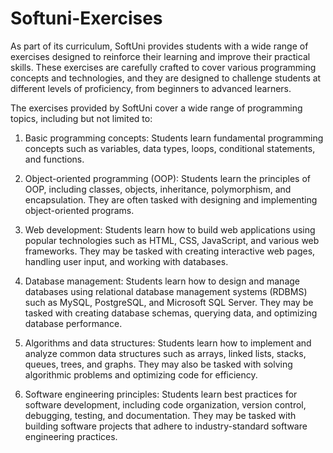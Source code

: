 # Softuni-Exercises
As part of its curriculum, SoftUni provides students with a wide range of exercises designed to reinforce their learning and improve their practical skills. These exercises are carefully crafted to cover various programming concepts and technologies, and they are designed to challenge students at different levels of proficiency, from beginners to advanced learners.

The exercises provided by SoftUni cover a wide range of programming topics, including but not limited to:

1. Basic programming concepts: Students learn fundamental programming concepts such as variables, data types, loops, conditional statements, and functions.

2. Object-oriented programming (OOP): Students learn the principles of OOP, including classes, objects, inheritance, polymorphism, and encapsulation. They are often tasked with designing and implementing object-oriented programs.

3. Web development: Students learn how to build web applications using popular technologies such as HTML, CSS, JavaScript, and various web frameworks. They may be tasked with creating interactive web pages, handling user input, and working with databases.

4. Database management: Students learn how to design and manage databases using relational database management systems (RDBMS) such as MySQL, PostgreSQL, and Microsoft SQL Server. They may be tasked with creating database schemas, querying data, and optimizing database performance.

5. Algorithms and data structures: Students learn how to implement and analyze common data structures such as arrays, linked lists, stacks, queues, trees, and graphs. They may also be tasked with solving algorithmic problems and optimizing code for efficiency.

6. Software engineering principles: Students learn best practices for software development, including code organization, version control, debugging, testing, and documentation. They may be tasked with building software projects that adhere to industry-standard software engineering practices.
